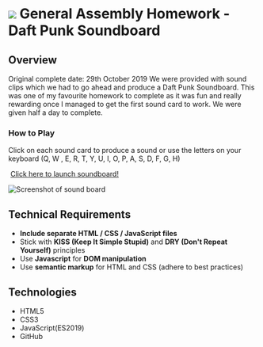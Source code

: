 # ![](https://ga-dash.s3.amazonaws.com/production/assets/logo-9f88ae6c9c3871690e33280fcf557f33.png) General Assembly Homework - Daft Punk Soundboard

## Overview
  Original complete date: 29th October 2019
  We were provided with sound clips which we had to go ahead and produce a Daft Punk Soundboard. This was one of my favourite homework to complete as it was fun and really rewarding once I managed to get the first sound card to work. We were given half a day to complete.

### How to Play
  Click on each sound card to produce a sound or use the letters on your keyboard (Q, W , E, R, T, Y, U, I, O, P, A, S, D, F, G, H)
  
  <img src="https://cdn0.iconfinder.com/data/icons/entypo/80/link5-512.png" height="0.5" /> [Click here to launch soundboard!](https://sarahfwood.github.io/GA-Homework-Daft-Punk-Soundboard/)

![Screenshot of sound board](https://i.imgur.com/JV6Shid.png)

## Technical Requirements

* **Include separate HTML / CSS / JavaScript files**
* Stick with **KISS (Keep It Simple Stupid)** and **DRY (Don't Repeat Yourself)** principles
* Use **Javascript** for **DOM manipulation**
* Use **semantic markup** for HTML and CSS (adhere to best practices)

## Technologies
* HTML5
* CSS3
* JavaScript(ES2019)
* GitHub
